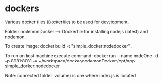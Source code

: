 # dockers
Various docker files (Dockerfile) to be used for development.

Folder:
  nodemonDocker --> Dockerfile for installing nodejs (latest) and nodemon.

To create image:
  docker build -t "simple_docker:nodedocker" .

To run on host machine execute command:
  docker run --name nodeOne -d -p 8081:8081 -v ~/workspace/docker/nodemonDocker:/opt/app simple_docker:nodedocker

Note: connected folder (volume) is one where index.js is located
